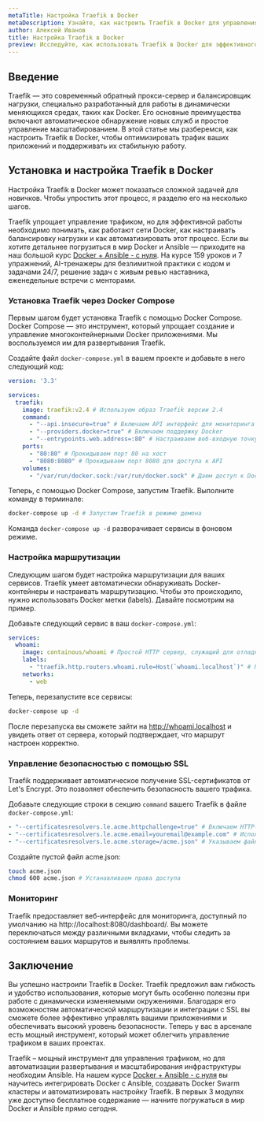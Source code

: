 ```yaml
---
metaTitle: Настройка Traefik в Docker
metaDescription: Узнайте, как настроить Traefik в Docker для управления трафиком ваших приложений - от базового конфигурирования до расширенных функций
author: Алексей Иванов
title: Настройка Traefik в Docker
preview: Исследуйте, как использовать Traefik в Docker для эффективного управления трафиком. Мы разберем ключевые шаги и настройки, которые помогут вам начать работу
---
```


## Введение

Traefik — это современный обратный прокси-сервер и балансировщик нагрузки, специально разработанный для работы в динамически меняющихся средах, таких как Docker. Его основные преимущества включают автоматическое обнаружение новых служб и простое управление масштабированием. В этой статье мы разберемся, как настроить Traefik в Docker, чтобы оптимизировать трафик ваших приложений и поддерживать их стабильную работу.

## Установка и настройка Traefik в Docker

Настройка Traefik в Docker может показаться сложной задачей для новичков. Чтобы упростить этот процесс, я разделю его на несколько шагов.

Traefik упрощает управление трафиком, но для эффективной работы необходимо понимать, как работают сети Docker, как настраивать балансировку нагрузки и как автоматизировать этот процесс. Если вы хотите детальнее погрузиться в мир Docker и Ansible — приходите на наш большой курс [Docker + Ansible - с нуля](https://purpleschool.ru/course/docker?utm_source=knowledgebase&utm_medium=text&utm_campaign=Nastroyka_Traefik_v_Docker). На курсе 159 уроков и 7 упражнений, AI-тренажеры для безлимитной практики с кодом и задачами 24/7, решение задач с живым ревью наставника, еженедельные встречи с менторами.

### Установка Traefik через Docker Compose

Первым шагом будет установка Traefik с помощью Docker Compose. Docker Compose — это инструмент, который упрощает создание и управление многоконтейнерными Docker приложениями. Мы воспользуемся им для развертывания Traefik.

Создайте файл `docker-compose.yml` в вашем проекте и добавьте в него следующий код:

```yaml
version: '3.3'

services:
  traefik:
    image: traefik:v2.4 # Используем образ Traefik версии 2.4
    command:
      - "--api.insecure=true" # Включаем API интерфейс для мониторинга
      - "--providers.docker=true" # Включаем поддержку Docker
      - "--entrypoints.web.address=:80" # Настраиваем веб-входную точку на порт 80
    ports:
      - "80:80" # Прокидываем порт 80 на хост
      - "8080:8080" # Прокидываем порт 8080 для доступа к API
    volumes:
      - "/var/run/docker.sock:/var/run/docker.sock" # Даем доступ к Docker демону
```

Теперь, с помощью Docker Compose, запустим Traefik. Выполните команду в терминале:

```bash
docker-compose up -d # Запустим Traefik в режиме демона
```

Команда `docker-compose up -d` разворачивает сервисы в фоновом режиме.

### Настройка маршрутизации

Следующим шагом будет настройка маршрутизации для ваших сервисов. Traefik умеет автоматически обнаруживать Docker-контейнеры и настраивать маршрутизацию. Чтобы это происходило, нужно использовать Docker метки (labels). Давайте посмотрим на пример.

Добавьте следующий сервис в ваш `docker-compose.yml`:

```yaml
services:
  whoami:
    image: containous/whoami # Простой HTTP сервер, служащий для отладки
    labels:
      - "traefik.http.routers.whoami.rule=Host(`whoami.localhost`)" # Правило маршрутизации по хосту
    networks:
      - web
```

Теперь, перезапустите все сервисы:

```bash
docker-compose up -d
```

После перезапуска вы сможете зайти на http://whoami.localhost и увидеть ответ от сервера, который подтверждает, что маршрут настроен корректно.

### Управление безопасностью с помощью SSL

Traefik поддерживает автоматическое получение SSL-сертификатов от Let's Encrypt. Это позволяет обеспечить безопасность вашего трафика. 

Добавьте следующие строки в секцию `command` вашего Traefik в файле `docker-compose.yml`:

```yaml
- "--certificatesresolvers.le.acme.httpchallenge=true" # Включаем HTTP-01 валидатор от Let's Encrypt
- "--certificatesresolvers.le.acme.email=youremail@example.com" # Используем ваш электронный адрес
- "--certificatesresolvers.le.acme.storage=/acme.json" # Указываем файл для хранения сертификатов
```

Создайте пустой файл acme.json:

```bash
touch acme.json
chmod 600 acme.json # Устанавливаем права доступа
```

### Мониторинг

Traefik предоставляет веб-интерфейс для мониторинга, доступный по умолчанию на http://localhost:8080/dashboard/. Вы можете переключаться между различными вкладками, чтобы следить за состоянием ваших маршрутов и выявлять проблемы.

## Заключение

Вы успешно настроили Traefik в Docker. Traefik предложил вам гибкость и удобство использования, которые могут быть особенно полезны при работе с динамически изменяемыми окружениями. Благодаря его возможностям автоматической маршрутизации и интеграции с SSL вы сможете более эффективно управлять вашими приложениями и обеспечивать высокий уровень безопасности. Теперь у вас в арсенале есть мощный инструмент, который может облегчить управление трафиком в ваших проектах.

Traefik – мощный инструмент для управления трафиком, но для автоматизации развертывания и масштабирования инфраструктуры необходим Ansible. На нашем курсе [Docker + Ansible - с нуля](https://purpleschool.ru/course/docker?utm_source=knowledgebase&utm_medium=text&utm_campaign=Nastroyka_Traefik_v_Docker) вы научитесь интегрировать Docker с Ansible, создавать Docker Swarm кластеры и автоматизировать настройку Traefik. В первых 3 модулях уже доступно бесплатное содержание — начните погружаться в мир Docker и Ansible прямо сегодня.
